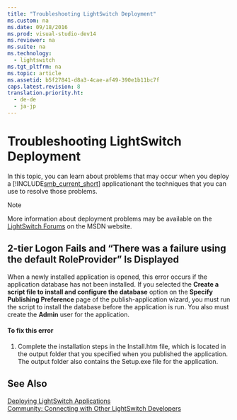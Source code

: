 ```yaml
---
title: "Troubleshooting LightSwitch Deployment"
ms.custom: na
ms.date: 09/18/2016
ms.prod: visual-studio-dev14
ms.reviewer: na
ms.suite: na
ms.technology: 
  - lightswitch
ms.tgt_pltfrm: na
ms.topic: article
ms.assetid: b5f27841-d8a3-4cae-af49-390e1b11bc7f
caps.latest.revision: 8
translation.priority.ht: 
  - de-de
  - ja-jp
---
```

# Troubleshooting LightSwitch Deployment
In this topic, you can learn about problems that may occur when you deploy a [!INCLUDE[smb_current_short](../vs140/includes/smb_current_short_md.md)] applicationant the techniques that you can use to resolve those problems.  
  
> [!NOTE]
>  More information about deployment problems may be available on the [LightSwitch Forums](http://go.microsoft.com/fwlink/?LinkId=132604) on the MSDN website.  
  
## 2-tier Logon Fails and “There was a failure using the default RoleProvider” Is Displayed  
 When a newly installed application is opened, this error occurs if the application database has not been installed. If you selected the **Create a script file to install and configure the database** option on the **Specify Publishing Preference** page of the publish-application wizard, you must run the script to install the database before the application is run. You also must create the **Admin** user for the application.  
  
#### To fix this error  
  
1.  Complete the installation steps in the Install.htm file, which is located in the output folder that you specified when you published the application. The output folder also contains the Setup.exe file for the application.  
  
## See Also  
 [Deploying LightSwitch Applications](../vs140/Deploying-LightSwitch-Applications.md)   
 [Community: Connecting with Other LightSwitch Developers](../vs140/Community--Connecting-with-Other-LightSwitch-Developers.md)
